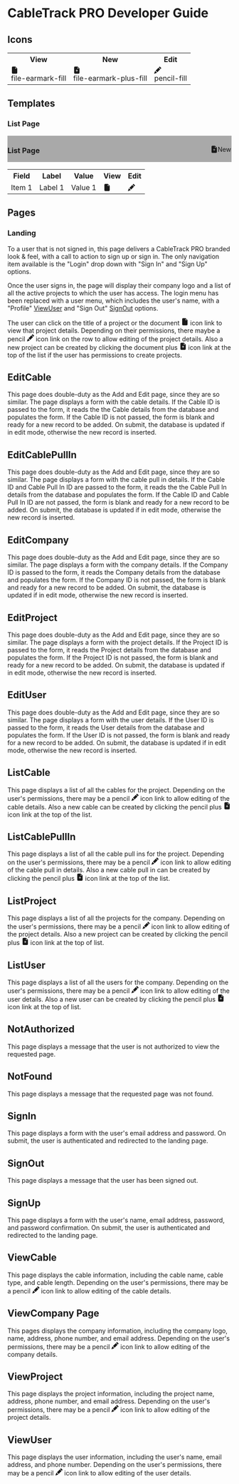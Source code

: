 # CableTrack PRO Developer Guide

## Icons

<table>
<tr><th>View</th><th>New</th><th>Edit</th></tr>
<tr>
<td><svg xmlns="http://www.w3.org/2000/svg" width="16" height="16" fill="currentColor" class="bi bi-file-earmark-fill" viewBox="0 0 16 16">
  <path d="M4 0h5.293A1 1 0 0 1 10 .293L13.707 4a1 1 0 0 1 .293.707V14a2 2 0 0 1-2 2H4a2 2 0 0 1-2-2V2a2 2 0 0 1 2-2zm5.5 1.5v2a1 1 0 0 0 1 1h2l-3-3z"/>
</svg><br/>file-earmark-fill</td>
<td><svg xmlns="http://www.w3.org/2000/svg" width="16" height="16" fill="currentColor" class="bi bi-file-earmark-plus-fill" viewBox="0 0 16 16">
  <path d="M9.293 0H4a2 2 0 0 0-2 2v12a2 2 0 0 0 2 2h8a2 2 0 0 0 2-2V4.707A1 1 0 0 0 13.707 4L10 .293A1 1 0 0 0 9.293 0zM9.5 3.5v-2l3 3h-2a1 1 0 0 1-1-1zM8.5 7v1.5H10a.5.5 0 0 1 0 1H8.5V11a.5.5 0 0 1-1 0V9.5H6a.5.5 0 0 1 0-1h1.5V7a.5.5 0 0 1 1 0z"/>
</svg><br/>file-earmark-plus-fill</td>
<td><svg xmlns="http://www.w3.org/2000/svg" width="16" height="16" fill="currentColor" class="bi bi-pencil-fill" viewBox="0 0 16 16">
  <path d="M12.854.146a.5.5 0 0 0-.707 0L10.5 1.793 14.207 5.5l1.647-1.646a.5.5 0 0 0 0-.708l-3-3zm.646 6.061L9.793 2.5 3.293 9H3.5a.5.5 0 0 1 .5.5v.5h.5a.5.5 0 0 1 .5.5v.5h.5a.5.5 0 0 1 .5.5v.5h.5a.5.5 0 0 1 .5.5v.207l6.5-6.5zm-7.468 7.468A.5.5 0 0
1 6 13.5V13h-.5a.5.5 0 0 1-.5-.5V12h-.5a.5.5 0 0 1-.5-.5V11h-.5a.5.5 0 0 1-.5-.5V10h-.5a.499.499 0 0 1-.175-.032l-.179.178a.5.5 0 0 0-.11.168l-2 5a.5.5 0 0 0 .65.65l5-2a.5.5 0 0 0 .168-.11l.178-.178z"/>
</svg><br/>pencil-fill</td>
</tr>
</table>

## Templates

### List Page

<div class="row" style="background-color: darkgray">
<div class="col" style="display: inline-flex; width: 50%;"><h3>List Page</h3></div>
<div class="col" style="display: inline-flex; width: 49%; justify-content: right;"><svg xmlns="http://www.w3.org/2000/svg" width="16" height="16" fill="currentColor" class="bi bi-file-earmark-plus-fill" viewBox="0 0 16 16">
  <path d="M9.293 0H4a2 2 0 0 0-2 2v12a2 2 0 0 0 2 2h8a2 2 0 0 0 2-2V4.707A1 1 0 0 0 13.707 4L10 .293A1 1 0 0 0 9.293 0zM9.5 3.5v-2l3 3h-2a1 1 0 0 1-1-1zM8.5 7v1.5H10a.5.5 0 0 1 0 1H8.5V11a.5.5 0 0 1-1 0V9.5H6a.5.5 0 0 1 0-1h1.5V7a.5.5 0 0 1 1 0z"/>
</svg>New
</div>
</div>
<div class="row">
<div class="col">
</div>
<table style="width: 100%">
<tr><th>Field</th><th>Label</th><th>Value</th><th>View</th><th>Edit</th></tr>
<tr><td>Item 1</td><td>Label 1</td><td>Value 1</td><td><svg xmlns="http://www.w3.org/2000/svg" width="16" height="16" fill="currentColor" class="bi bi-file-earmark-fill" viewBox="0 0 16 16">
  <path d="M4 0h5.293A1 1 0 0 1 10 .293L13.707 4a1 1 0 0 1 .293.707V14a2 2 0 0 1-2 2H4a2 2 0 0 1-2-2V2a2 2 0 0 1 2-2zm5.5 1.5v2a1 1 0 0 0 1 1h2l-3-3z"/>
</svg></td><td><svg xmlns="http://www.w3.org/2000/svg" width="16" height="16" fill="currentColor" class="bi bi-pencil-fill" viewBox="0 0 16 16">
  <path d="M12.854.146a.5.5 0 0 0-.707 0L10.5 1.793 14.207 5.5l1.647-1.646a.5.5 0 0 0 0-.708l-3-3zm.646 6.061L9.793 2.5 3.293 9H3.5a.5.5 0 0 1 .5.5v.5h.5a.5.5 0 0 1 .5.5v.5h.5a.5.5 0 0 1 .5.5v.5h.5a.5.5 0 0 1 .5.5v.207l6.5-6.5zm-7.468 7.468A.5.5 0 0
1 6 13.5V13h-.5a.5.5 0 0 1-.5-.5V12h-.5a.5.5 0 0 1-.5-.5V11h-.5a.5.5 0 0 1-.5-.5V10h-.5a.499.499 0 0 1-.175-.032l-.179.178a.5.5 0 0 0-.11.168l-2 5a.5.5 0 0 0 .65.65l5-2a.5.5 0 0 0 .168-.11l.178-.178z"/>
</svg></td></tr>
</table>
</div>

## Pages

### Landing

To a user that is not signed in, this page delivers a CableTrack PRO branded look & feel, with a call to action to sign up or sign in. The only navigation item available is the "Login" drop down with "Sign In" and "Sign Up" options.

Once the user signs in, the page will display their company logo and a list of all the active projects to which the user has access. The login menu has been replaced with a user menu, which includes the user's name, with a "Profile"
[ViewUser](#viewuser) and "Sign Out" [SignOut](#signout) options.

The user can click on the title of a project or the document <svg xmlns="http://www.w3.org/2000/svg" width="16" height="16" fill="currentColor" class="bi bi-file-earmark-fill" viewBox="0 0 16 16">
<path d="M4 0h5.293A1 1 0 0 1 10 .293L13.707 4a1 1 0 0 1 .293.707V14a2 2 0 0 1-2 2H4a2 2 0 0 1-2-2V2a2 2 0 0 1 2-2zm5.5 1.5v2a1 1 0 0 0 1 1h2l-3-3z"/>
</svg> icon link to view that project details. Depending on their permissions, there maybe a pencil <svg xmlns="http://www.w3.org/2000/svg" width="16" height="16" fill="currentColor" class="bi bi-pencil-fill" viewBox="0 0 16 16">
<path d="M12.854.146a.5.5 0 0 0-.707 0L10.5 1.793 14.207 5.5l1.647-1.646a.5.5 0 0 0 0-.708l-3-3zm.646 6.061L9.793 2.5 3.293 9H3.5a.5.5 0 0 1 .5.5v.5h.5a.5.5 0 0 1 .5.5v.5h.5a.5.5 0 0 1 .5.5v.5h.5a.5.5 0 0 1 .5.5v.207l6.5-6.5zm-7.468 7.468A.5.5 0 0
1 6 13.5V13h-.5a.5.5 0 0 1-.5-.5V12h-.5a.5.5 0 0 1-.5-.5V11h-.5a.5.5 0 0 1-.5-.5V10h-.5a.499.499 0 0 1-.175-.032l-.179.178a.5.5 0 0 0-.11.168l-2 5a.5.5 0 0 0 .65.65l5-2a.5.5 0 0 0 .168-.11l.178-.178z"/>
</svg> icon link on the row to allow editing of the
project details. Also a new project can be created by clicking the document plus <svg xmlns="http://www.w3.org/2000/svg" width="16" height="16" fill="currentColor" class="bi bi-file-earmark-plus-fill" viewBox="0 0 16 16">
<path d="M9.293 0H4a2 2 0 0 0-2 2v12a2 2 0 0 0 2 2h8a2 2 0 0 0 2-2V4.707A1 1 0 0 0 13.707 4L10 .293A1 1 0 0 0 9.293 0zM9.5 3.5v-2l3 3h-2a1 1 0 0 1-1-1zM8.5 7v1.5H10a.5.5 0 0 1 0 1H8.5V11a.5.5 0 0 1-1 0V9.5H6a.5.5 0 0 1 0-1h1.5V7a.5.5 0 0 1 1 0z"/>
</svg> icon link at the top of the list if the user has permissions to create projects.

## EditCable

This page does double-duty as the Add and Edit page, since they are so similar. The page displays a form with the cable details. If the Cable ID is passed to the form, it reads the
the Cable details from the database and populates the form. If the Cable ID is not passed, the form is blank and ready for a new record to be added. On submit, the database is updated if in edit mode, otherwise the new record is inserted.

## EditCablePullIn

This page does double-duty as the Add and Edit page, since they are so similar. The page displays a form with the cable pull in details. If the Cable ID and Cable Pull In ID are passed to the form, it reads the the Cable Pull In details from the
database and populates the form. If the Cable ID and Cable Pull In ID are not passed, the form is blank and ready for a new record to be added. On submit, the database is updated if in edit mode, otherwise the new record is inserted.

## EditCompany

This page does double-duty as the Add and Edit page, since they are so similar. The page displays a form with the company details. If the Company ID is passed to the form, it
reads the Company details from the database and populates the form. If the Company ID is not passed, the form is blank and ready for a new record to be added. On submit, the database is updated if in edit mode, otherwise the new record is inserted.

## EditProject

This page does double-duty as the Add and Edit page, since they are so similar. The page displays a form with the project details. If the Project ID is passed to the form, it reads the Project details from the database and populates the form. If the
Project ID is not passed, the form is blank and ready for a new record to be added. On submit, the database is updated if in edit mode, otherwise the new record is inserted.

## EditUser

This page does double-duty as the Add and Edit page, since they are so similar. The page displays a form with the user details. If the User ID is passed to the form, it reads the User details from the database and populates the form. If the User ID
is not passed, the form is blank and ready for a new record to be added. On submit, the database is updated if in edit mode, otherwise the new record is inserted.

## ListCable

This page displays a list of all the cables for the project. Depending on the user's permissions, there may be a pencil <svg xmlns="http://www.w3.org/2000/svg" width="16" height="16" fill="currentColor" class="bi bi-pencil-fill" viewBox="0 0 16 16">
<path d="M12.854.146a.5.5 0 0 0-.707 0L10.5 1.793 14.207 5.5l1.647-1.646a.5.5 0 0 0 0-.708l-3-3zm.646 6.061L9.793 2.5 3.293 9H3.5a.5.5 0 0 1 .5.5v.5h.5a.5.5 0 0 1 .5.5v.5h.5a.5.5 0 0 1 .5.5v.5h.5a.5.5 0 0 1 .5.5v.207l6.5-6.5zm-7.468 7.468A.5.5 0 0
1 6 13.5V13h-.5a.5.5 0 0 1-.5-.5V12h-.5a.5.5 0 0 1-.5-.5V11h-.5a.5.5 0 0 1-.5-.5V10h-.5a.499.499 0 0 1-.175-.032l-.179.178a.5.5 0 0 0-.11.168l-2 5a.5.5 0 0 0 .65.65l5-2a.5.5 0 0 0 .168-.11l.178-.178z"/>
</svg> icon link to allow editing of the cable details. Also a new cable can be created
by clicking the pencil plus <svg xmlns="http://www.w3.org/2000/svg" width="16" height="16" fill="currentColor" class="bi bi-file-earmark-plus-fill" viewBox="0 0 16 16">
<path d="M9.293 0H4a2 2 0 0 0-2 2v12a2 2 0 0 0 2 2h8a2 2 0 0 0 2-2V4.707A1 1 0 0 0 13.707 4L10 .293A1 1 0 0 0 9.293 0zM9.5 3.5v-2l3 3h-2a1 1 0 0 1-1-1zM8.5 7v1.5H10a.5.5 0 0 1 0 1H8.5V11a.5.5 0 0 1-1 0V9.5H6a.5.5 0 0 1 0-1h1.5V7a.5.5 0 0 1 1 0z"/>
</svg> icon link at the top
of the list.

## ListCablePullIn

This page displays a list of all the cable pull ins for the project. Depending on the user's permissions, there may be a pencil <svg xmlns="http://www.w3.org/2000/svg" width="16" height="16" fill="currentColor" class="bi bi-pencil-fill" viewBox="0 0 16 16">
<path d="M12.854.146a.5.5 0 0 0-.707 0L10.5 1.793 14.207 5.5l1.647-1.646a.5.5 0 0 0 0-.708l-3-3zm.646 6.061L9.793 2.5 3.293 9H3.5a.5.5 0 0 1 .5.5v.5h.5a.5.5 0 0 1 .5.5v.5h.5a.5.5 0 0 1 .5.5v.5h.5a.5.5 0 0 1 .5.5v.207l6.5-6.5zm-7.468 7.468A.5.5 0 0
1 6 13.5V13h-.5a.5.5 0 0 1-.5-.5V12h-.5a.5.5 0 0 1-.5-.5V11h-.5a.5.5 0 0 1-.5-.5V10h-.5a.499.499 0 0 1-.175-.032l-.179.178a.5.5 0 0 0-.11.168l-2 5a.5.5 0 0 0 .65.65l5-2a.5.5 0 0 0 .168-.11l.178-.178z"/>
</svg> icon link to allow editing of the cable pull in details. Also a new cable
pull in can be created by clicking the pencil plus <svg xmlns="http://www.w3.org/2000/svg" width="16" height="16" fill="currentColor" class="bi bi-file-earmark-plus-fill" viewBox="0 0 16 16">
<path d="M9.293 0H4a2 2 0 0 0-2 2v12a2 2 0 0 0 2 2h8a2 2 0 0 0 2-2V4.707A1 1 0 0 0 13.707 4L10 .293A1 1 0 0 0 9.293 0zM9.5 3.5v-2l3 3h-2a1 1 0 0 1-1-1zM8.5 7v1.5H10a.5.5 0 0 1 0 1H8.5V11a.5.5 0 0 1-1 0V9.5H6a.5.5 0 0 1 0-1h1.5V7a.5.5 0 0 1 1 0z"/>
</svg> icon link at the top of the list.

## ListProject

This page displays a list of all the projects for the company. Depending on the user's permissions, there may be a pencil <svg xmlns="http://www.w3.org/2000/svg" width="16" height="16" fill="currentColor" class="bi bi-pencil-fill" viewBox="0 0 16 16">
<path d="M12.854.146a.5.5 0 0 0-.707 0L10.5 1.793 14.207 5.5l1.647-1.646a.5.5 0 0 0 0-.708l-3-3zm.646 6.061L9.793 2.5 3.293 9H3.5a.5.5 0 0 1 .5.5v.5h.5a.5.5 0 0 1 .5.5v.5h.5a.5.5 0 0 1 .5.5v.5h.5a.5.5 0 0 1 .5.5v.207l6.5-6.5zm-7.468 7.468A.5.5 0 0
1 6 13.5V13h-.5a.5.5 0 0 1-.5-.5V12h-.5a.5.5 0 0 1-.5-.5V11h-.5a.5.5 0 0 1-.5-.5V10h-.5a.499.499 0 0 1-.175-.032l-.179.178a.5.5 0 0 0-.11.168l-2 5a.5.5 0 0 0 .65.65l5-2a.5.5 0 0 0 .168-.11l.178-.178z"/>
</svg> icon link to allow editing of the project details. Also a new project can be
created by clicking the pencil plus <svg xmlns="http://www.w3.org/2000/svg" width="16" height="16" fill="currentColor" class="bi bi-file-earmark-plus-fill" viewBox="0 0 16 16">
<path d="M9.293 0H4a2 2 0 0 0-2 2v12a2 2 0 0 0 2 2h8a2 2 0 0 0 2-2V4.707A1 1 0 0 0 13.707 4L10 .293A1 1 0 0 0 9.293 0zM9.5 3.5v-2l3 3h-2a1 1 0 0 1-1-1zM8.5 7v1.5H10a.5.5 0 0 1 0 1H8.5V11a.5.5 0 0 1-1 0V9.5H6a.5.5 0 0 1 0-1h1.5V7a.5.5 0 0 1 1 0z"/>
</svg> icon link at the top of list.

## ListUser

This page displays a list of all the users for the company. Depending on the user's permissions, there may be a pencil <svg xmlns="http://www.w3.org/2000/svg" width="16" height="16" fill="currentColor" class="bi bi-pencil-fill" viewBox="0 0 16 16">
<path d="M12.854.146a.5.5 0 0 0-.707 0L10.5 1.793 14.207 5.5l1.647-1.646a.5.5 0 0 0 0-.708l-3-3zm.646 6.061L9.793 2.5 3.293 9H3.5a.5.5 0 0 1 .5.5v.5h.5a.5.5 0 0 1 .5.5v.5h.5a.5.5 0 0 1 .5.5v.5h.5a.5.5 0 0 1 .5.5v.207l6.5-6.5zm-7.468 7.468A.5.5 0 0
1 6 13.5V13h-.5a.5.5 0 0 1-.5-.5V12h-.5a.5.5 0 0 1-.5-.5V11h-.5a.5.5 0 0 1-.5-.5V10h-.5a.499.499 0 0 1-.175-.032l-.179.178a.5.5 0 0 0-.11.168l-2 5a.5.5 0 0 0 .65.65l5-2a.5.5 0 0 0 .168-.11l.178-.178z"/>
</svg> icon link to allow editing of the user details. Also a new user can be created by
clicking the pencil plus <svg xmlns="http://www.w3.org/2000/svg" width="16" height="16" fill="currentColor" class="bi bi-file-earmark-plus-fill" viewBox="0 0 16 16">
<path d="M9.293 0H4a2 2 0 0 0-2 2v12a2 2 0 0 0 2 2h8a2 2 0 0 0 2-2V4.707A1 1 0 0 0 13.707 4L10 .293A1 1 0 0 0 9.293 0zM9.5 3.5v-2l3 3h-2a1 1 0 0 1-1-1zM8.5 7v1.5H10a.5.5 0 0 1 0 1H8.5V11a.5.5 0 0 1-1 0V9.5H6a.5.5 0 0 1 0-1h1.5V7a.5.5 0 0 1 1 0z"/>
</svg> icon link at the top of list.

## NotAuthorized

This page displays a message that the user is not authorized to view the requested page.

## NotFound

This page displays a message that the requested page was not found.

## SignIn

This page displays a form with the user's email address and password. On submit, the user is authenticated and redirected to the landing page.

## SignOut

This page displays a message that the user has been signed out.

## SignUp

This page displays a form with the user's name, email address, password, and password confirmation. On submit, the user is authenticated and redirected to the landing page.

## ViewCable

This page displays the cable information, including the cable name, cable type, and cable length. Depending on the user's permissions, there may be a pencil <svg xmlns="http://www.w3.org/2000/svg" width="16" height="16" fill="currentColor" class="bi bi-pencil-fill" viewBox="0 0 16 16">
<path d="M12.854.146a.5.5 0 0 0-.707 0L10.5 1.793 14.207 5.5l1.647-1.646a.5.5 0 0 0 0-.708l-3-3zm.646 6.061L9.793 2.5 3.293 9H3.5a.5.5 0 0 1 .5.5v.5h.5a.5.5 0 0 1 .5.5v.5h.5a.5.5 0 0 1 .5.5v.5h.5a.5.5 0 0 1 .5.5v.207l6.5-6.5zm-7.468 7.468A.5.5 0 0
1 6 13.5V13h-.5a.5.5 0 0 1-.5-.5V12h-.5a.5.5 0 0 1-.5-.5V11h-.5a.5.5 0 0 1-.5-.5V10h-.5a.499.499 0 0 1-.175-.032l-.179.178a.5.5 0 0 0-.11.168l-2 5a.5.5 0 0 0 .65.65l5-2a.5.5 0 0 0 .168-.11l.178-.178z"/>
</svg> icon link to allow editing of the cable details.

## ViewCompany Page

This pages displays the company information, including the company logo, name, address, phone number, and email address. Depending on the user's permissions, there may be a pencil <svg xmlns="http://www.w3.org/2000/svg" width="16" height="16" fill="currentColor" class="bi bi-pencil-fill" viewBox="0 0 16 16">
<path d="M12.854.146a.5.5 0 0 0-.707 0L10.5 1.793 14.207 5.5l1.647-1.646a.5.5 0 0 0 0-.708l-3-3zm.646 6.061L9.793 2.5 3.293 9H3.5a.5.5 0 0 1 .5.5v.5h.5a.5.5 0 0 1 .5.5v.5h.5a.5.5 0 0 1 .5.5v.5h.5a.5.5 0 0 1 .5.5v.207l6.5-6.5zm-7.468 7.468A.5.5 0 0
1 6 13.5V13h-.5a.5.5 0 0 1-.5-.5V12h-.5a.5.5 0 0 1-.5-.5V11h-.5a.5.5 0 0 1-.5-.5V10h-.5a.499.499 0 0 1-.175-.032l-.179.178a.5.5 0 0 0-.11.168l-2 5a.5.5 0 0 0 .65.65l5-2a.5.5 0 0 0 .168-.11l.178-.178z"/>
</svg> icon link to allow editing of the company details.

## ViewProject

This page displays the project information, including the project name, address, phone number, and email address. Depending on the user's permissions, there may be a pencil <svg xmlns="http://www.w3.org/2000/svg" width="16" height="16" fill="currentColor" class="bi bi-pencil-fill" viewBox="0 0 16 16">
<path d="M12.854.146a.5.5 0 0 0-.707 0L10.5 1.793 14.207 5.5l1.647-1.646a.5.5 0 0 0 0-.708l-3-3zm.646 6.061L9.793 2.5 3.293 9H3.5a.5.5 0 0 1 .5.5v.5h.5a.5.5 0 0 1 .5.5v.5h.5a.5.5 0 0 1 .5.5v.5h.5a.5.5 0 0 1 .5.5v.207l6.5-6.5zm-7.468 7.468A.5.5 0 0
1 6 13.5V13h-.5a.5.5 0 0 1-.5-.5V12h-.5a.5.5 0 0 1-.5-.5V11h-.5a.5.5 0 0 1-.5-.5V10h-.5a.499.499 0 0 1-.175-.032l-.179.178a.5.5 0 0 0-.11.168l-2 5a.5.5 0 0 0 .65.65l5-2a.5.5 0 0 0 .168-.11l.178-.178z"/>
</svg> icon link to allow editing of the project details.

## ViewUser

This page displays the user information, including the user's name, email address, and phone number. Depending on the user's permissions, there may be a pencil <svg xmlns="http://www.w3.org/2000/svg" width="16" height="16" fill="currentColor" class="bi bi-pencil-fill" viewBox="0 0 16 16">
<path d="M12.854.146a.5.5 0 0 0-.707 0L10.5 1.793 14.207 5.5l1.647-1.646a.5.5 0 0 0 0-.708l-3-3zm.646 6.061L9.793 2.5 3.293 9H3.5a.5.5 0 0 1 .5.5v.5h.5a.5.5 0 0 1 .5.5v.5h.5a.5.5 0 0 1 .5.5v.5h.5a.5.5 0 0 1 .5.5v.207l6.5-6.5zm-7.468 7.468A.5.5 0 0
1 6 13.5V13h-.5a.5.5 0 0 1-.5-.5V12h-.5a.5.5 0 0 1-.5-.5V11h-.5a.5.5 0 0 1-.5-.5V10h-.5a.499.499 0 0 1-.175-.032l-.179.178a.5.5 0 0 0-.11.168l-2 5a.5.5 0 0 0 .65.65l5-2a.5.5 0 0 0 .168-.11l.178-.178z"/>
</svg> icon link to allow editing of the user details.
